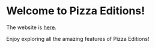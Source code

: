 # Welcome to Pizza Editions!

The website is [here](https://21cookej.github.io/pizza-editions.github.io/).

Enjoy exploring all the amazing features of Pizza Editions!
